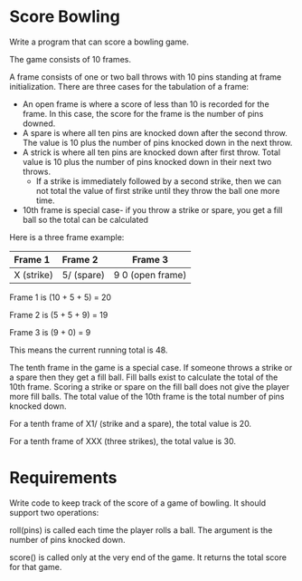 # Score Bowling

Write a program that can score a bowling game.

The game consists of 10 frames.

A frame consists of one or two ball throws with 10 pins standing at frame initialization.  There are three cases for the tabulation of a frame:
- An open frame is where a score of less than 10 is recorded for the frame.  In this case, the score for the frame is the number of pins downed.
- A spare is where all ten pins are knocked down after the second throw.  The value is 10 plus the number of pins knocked down in the next throw.
- A strick is where all ten pins are knocked down after first throw. Total value is 10 plus the number of pins knocked down in their next two throws.
  - If a strike is immediately followed by a second strike, then we can not total the value of first strike until they throw the ball one more time.
- 10th frame is special case- if you throw a strike or spare, you get a fill ball so the total can be calculated

Here is a three frame example:

|Frame 1	|Frame 2	|Frame 3|
|:--------|:--------|-------|
|X (strike) |	5/ (spare) |9 0 (open frame) |
Frame 1 is (10 + 5 + 5) = 20

Frame 2 is (5 + 5 + 9) = 19

Frame 3 is (9 + 0) = 9

This means the current running total is 48.

The tenth frame in the game is a special case. If someone throws a strike or a spare then they get a fill ball. Fill balls exist to calculate the total of the 10th frame. Scoring a strike or spare on the fill ball does not give the player more fill balls. The total value of the 10th frame is the total number of pins knocked down.

For a tenth frame of X1/ (strike and a spare), the total value is 20.

For a tenth frame of XXX (three strikes), the total value is 30.

# Requirements
Write code to keep track of the score of a game of bowling. It should support two operations:

roll(pins) is called each time the player rolls a ball. The argument is the number of pins knocked down.

score() is called only at the very end of the game. It returns the total score for that game.

